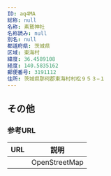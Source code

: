 ```yaml
---
ID: aq4MA
総称: null
名称: 素鵞神社
名称読み: null
別名: null
都道府県: 茨城県
区域: 東海村
緯度: 36.4589108
経度: 140.5835162
郵便番号: 3191112
住所: 茨城県那珂郡東海村村松９５３−１
---
```


## その他

### 参考URL

| URL | 説明          |
| --- | ------------- |
|     | OpenStreetMap |
